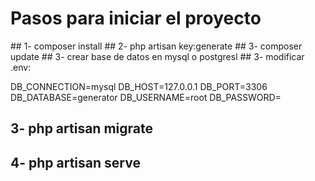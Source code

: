 <h1>Pasos para iniciar el proyecto</h1>
## 1- composer install
## 2- php artisan key:generate
## 3- composer update
## 3- crear base de datos en mysql o postgresl
## 3- modificar .env:
	<p>
DB_CONNECTION=mysql
DB_HOST=127.0.0.1
DB_PORT=3306
DB_DATABASE=generator
DB_USERNAME=root
DB_PASSWORD=
	</p>





	
## 3- php artisan migrate
## 4- php artisan serve
